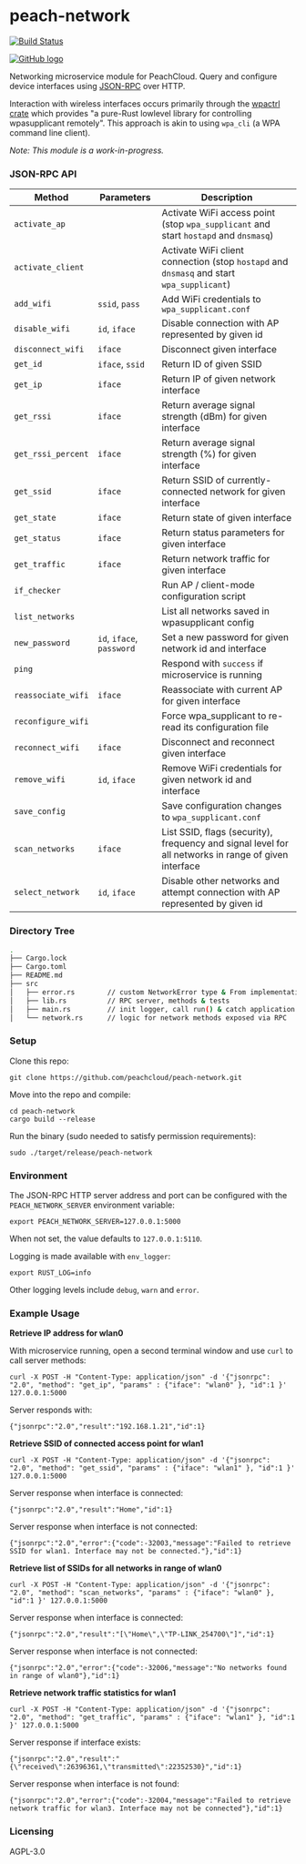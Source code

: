 # peach-network

[![Build Status](https://travis-ci.com/peachcloud/peach-network.svg?branch=master)](https://travis-ci.com/peachcloud/peach-network)

[![GitHub logo](/assets/github_logo.png "peach-network GitHub repository")](https://github.com/peachcloud/peach-network)

Networking microservice module for PeachCloud. Query and configure device interfaces using [JSON-RPC](https://www.jsonrpc.org/specification) over HTTP.

Interaction with wireless interfaces occurs primarily through the [wpactrl crate](https://docs.rs/wpactrl/0.3.1/wpactrl/) which provides "a pure-Rust lowlevel library for controlling wpasupplicant remotely". This approach is akin to using `wpa_cli` (a WPA command line client).

_Note: This module is a work-in-progress._

### JSON-RPC API

| Method | Parameters | Description |
| --- | --- | --- |
| `activate_ap` | | Activate WiFi access point (stop `wpa_supplicant` and start `hostapd` and `dnsmasq`) |
| `activate_client` | | Activate WiFi client connection (stop `hostapd` and `dnsmasq` and start `wpa_supplicant`) |
| `add_wifi` | `ssid`, `pass` | Add WiFi credentials to `wpa_supplicant.conf` |
| `disable_wifi` | `id`, `iface` | Disable connection with AP represented by given id |
| `disconnect_wifi` | `iface` | Disconnect given interface |
| `get_id` | `iface`, `ssid` | Return ID of given SSID |
| `get_ip` | `iface` | Return IP of given network interface |
| `get_rssi` | `iface` | Return average signal strength (dBm) for given interface |
| `get_rssi_percent` | `iface` | Return average signal strength (%) for given interface |
| `get_ssid` | `iface` | Return SSID of currently-connected network for given interface |
| `get_state` | `iface` | Return state of given interface |
| `get_status` | `iface` | Return status parameters for given interface |
| `get_traffic` | `iface` | Return network traffic for given interface |
| `if_checker` | | Run AP / client-mode configuration script |
| `list_networks` | | List all networks saved in wpasupplicant config |
| `new_password` | `id`, `iface`, `password` | Set a new password for given network id and interface |
| `ping` | | Respond with `success` if microservice is running |
| `reassociate_wifi` | `iface` | Reassociate with current AP for given interface |
| `reconfigure_wifi` | | Force wpa_supplicant to re-read its configuration file |
| `reconnect_wifi` | `iface` | Disconnect and reconnect given interface |
| `remove_wifi` | `id`, `iface` | Remove WiFi credentials for given network id and interface |
| `save_config` | | Save configuration changes to `wpa_supplicant.conf` |
| `scan_networks` | `iface` | List SSID, flags (security), frequency and signal level for all networks in range of given interface |
| `select_network` | `id`, `iface` | Disable other networks and attempt connection with AP represented by given id |

### Directory Tree

```bash
.
├── Cargo.lock
├── Cargo.toml
├── README.md
├── src
│   ├── error.rs        // custom NetworkError type & From implementations
│   ├── lib.rs          // RPC server, methods & tests
│   ├── main.rs         // init logger, call run() & catch application errors
│   └── network.rs      // logic for network methods exposed via RPC
```

### Setup

Clone this repo:

`git clone https://github.com/peachcloud/peach-network.git`

Move into the repo and compile:

`cd peach-network`  
`cargo build --release`

Run the binary (sudo needed to satisfy permission requirements):

`sudo ./target/release/peach-network`

### Environment

The JSON-RPC HTTP server address and port can be configured with the `PEACH_NETWORK_SERVER` environment variable:

`export PEACH_NETWORK_SERVER=127.0.0.1:5000`

When not set, the value defaults to `127.0.0.1:5110`.

Logging is made available with `env_logger`:

`export RUST_LOG=info`

Other logging levels include `debug`, `warn` and `error`.

### Example Usage

**Retrieve IP address for wlan0**

With microservice running, open a second terminal window and use `curl` to call server methods:

`curl -X POST -H "Content-Type: application/json" -d '{"jsonrpc": "2.0", "method": "get_ip", "params" : {"iface": "wlan0" }, "id":1 }' 127.0.0.1:5000`

Server responds with:

`{"jsonrpc":"2.0","result":"192.168.1.21","id":1}`

**Retrieve SSID of connected access point for wlan1**

`curl -X POST -H "Content-Type: application/json" -d '{"jsonrpc": "2.0", "method": "get_ssid", "params" : {"iface": "wlan1" }, "id":1 }' 127.0.0.1:5000`

Server response when interface is connected:

`{"jsonrpc":"2.0","result":"Home","id":1}`

Server response when interface is not connected:

`{"jsonrpc":"2.0","error":{"code":-32003,"message":"Failed to retrieve SSID for wlan1. Interface may not be connected."},"id":1}`

**Retrieve list of SSIDs for all networks in range of wlan0**

`curl -X POST -H "Content-Type: application/json" -d '{"jsonrpc": "2.0", "method": "scan_networks", "params" : {"iface": "wlan0" }, "id":1 }' 127.0.0.1:5000`

Server response when interface is connected:

`{"jsonrpc":"2.0","result":"[\"Home\",\"TP-LINK_254700\"]","id":1}`

Server response when interface is not connected:

`{"jsonrpc":"2.0","error":{"code":-32006,"message":"No networks found in range of wlan0"},"id":1}`

**Retrieve network traffic statistics for wlan1**

`curl -X POST -H "Content-Type: application/json" -d '{"jsonrpc": "2.0", "method": "get_traffic", "params" : {"iface": "wlan1" }, "id":1 }' 127.0.0.1:5000`

Server response if interface exists:

`{"jsonrpc":"2.0","result":"{\"received\":26396361,\"transmitted\":22352530}","id":1}`

Server response when interface is not found:

`{"jsonrpc":"2.0","error":{"code":-32004,"message":"Failed to retrieve network traffic for wlan3. Interface may not be connected"},"id":1}`

### Licensing

AGPL-3.0
